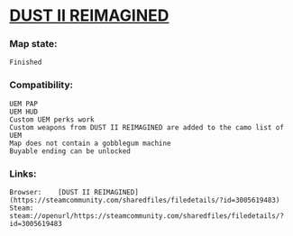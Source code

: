 # [DUST II REIMAGINED](https://steamcommunity.com/sharedfiles/filedetails/?id=3005619483)

### Map state:
	Finished

### Compatibility:
    UEM PAP
    UEM HUD
    Custom UEM perks work
    Custom weapons from DUST II REIMAGINED are added to the camo list of UEM
    Map does not contain a gobblegum machine
    Buyable ending can be unlocked

### Links:
	Browser:	[DUST II REIMAGINED](https://steamcommunity.com/sharedfiles/filedetails/?id=3005619483)
	Steam:		steam://openurl/https://steamcommunity.com/sharedfiles/filedetails/?id=3005619483